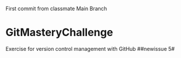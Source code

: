 First commit from classmate       Main Branch
# GitMasteryChallenge
Exercise for version control management with GitHub
##newissue 5#
